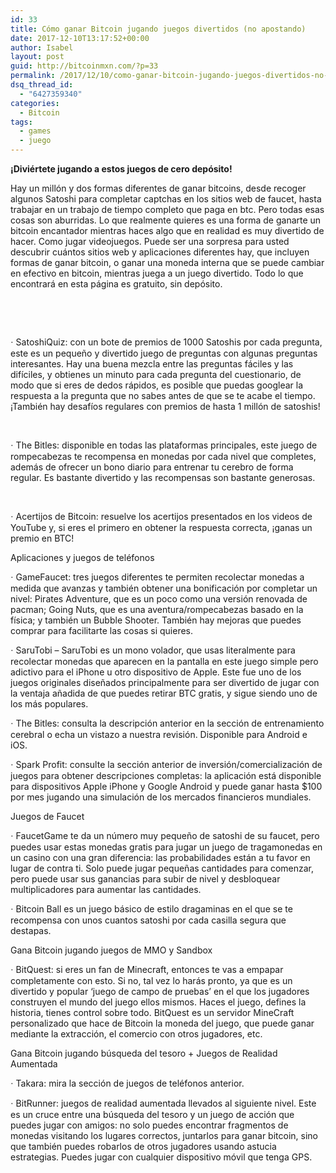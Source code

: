 ```yaml
---
id: 33
title: Cómo ganar Bitcoin jugando juegos divertidos (no apostando)
date: 2017-12-10T13:17:52+00:00
author: Isabel
layout: post
guid: http://bitcoinmxn.com/?p=33
permalink: /2017/12/10/como-ganar-bitcoin-jugando-juegos-divertidos-no-apostando/
dsq_thread_id:
  - "6427359340"
categories:
  - Bitcoin
tags:
  - games
  - juego
---
```

**¡Diviértete jugando a estos juegos de cero depósito!**

Hay un millón y dos formas diferentes de ganar bitcoins, desde recoger algunos Satoshi para completar captchas en los sitios web de faucet, hasta trabajar en un trabajo de tiempo completo que paga en btc. Pero todas esas cosas son aburridas. Lo que realmente quieres es una forma de ganarte un bitcoin encantador mientras haces algo que en realidad es muy divertido de hacer. Como jugar videojuegos. Puede ser una sorpresa para usted descubrir cuántos sitios web y aplicaciones diferentes hay, que incluyen formas de ganar bitcoin, o ganar una moneda interna que se puede cambiar en efectivo en bitcoin, mientras juega a un juego divertido. Todo lo que encontrará en esta página es gratuito, sin depósito.

&nbsp;

&nbsp;

<span style="font-family: Symbol, serif;">·</span> SatoshiQuiz: con un bote de premios de 1000 Satoshis por cada pregunta, este es un pequeño y divertido juego de preguntas con algunas preguntas interesantes. Hay una buena mezcla entre las preguntas fáciles y las difíciles, y obtienes un minuto para cada pregunta del cuestionario, de modo que si eres de dedos rápidos, es posible que puedas googlear la respuesta a la pregunta que no sabes antes de que se te acabe el tiempo. ¡También hay desafíos regulares con premios de hasta 1 millón de satoshis!

&nbsp;

<span style="font-family: Symbol, serif;">·</span> The Bitles: disponible en todas las plataformas principales, este juego de rompecabezas te recompensa en monedas por cada nivel que completes, además de ofrecer un bono diario para entrenar tu cerebro de forma regular. Es bastante divertido y las recompensas son bastante generosas.

&nbsp;

<span style="font-family: Symbol, serif;">·</span> Acertijos de Bitcoin: resuelve los acertijos presentados en los videos de YouTube y, si eres el primero en obtener la respuesta correcta, ¡ganas un premio en BTC!

Aplicaciones y juegos de teléfonos

<span style="font-family: Symbol, serif;">·</span> GameFaucet: tres juegos diferentes te permiten recolectar monedas a medida que avanzas y también obtener una bonificación por completar un nivel: Pirates Adventure, que es un poco como una versión renovada de pacman; Going Nuts, que es una aventura/rompecabezas basado en la física; y también un Bubble Shooter. También hay mejoras que puedes comprar para facilitarte las cosas si quieres.

<span style="font-family: Symbol, serif;">·</span> SaruTobi &#8211; SaruTobi es un mono volador, que usas literalmente para recolectar monedas que aparecen en la pantalla en este juego simple pero adictivo para el iPhone u otro dispositivo de Apple. Este fue uno de los juegos originales diseñados principalmente para ser divertido de jugar con la ventaja añadida de que puedes retirar BTC gratis, y sigue siendo uno de los más populares.

<span style="font-family: Symbol, serif;">·</span> The Bitles: consulta la descripción anterior en la sección de entrenamiento cerebral o echa un vistazo a nuestra revisión. Disponible para Android e iOS.

<span style="font-family: Symbol, serif;">·</span> Spark Profit: consulte la sección anterior de inversión/comercialización de juegos para obtener descripciones completas: la aplicación está disponible para dispositivos Apple iPhone y Google Android y puede ganar hasta $100 por mes jugando una simulación de los mercados financieros mundiales.

Juegos de Faucet

<span style="font-family: Symbol, serif;">·</span> FaucetGame te da un número muy pequeño de satoshi de su faucet, pero puedes usar estas monedas gratis para jugar un juego de tragamonedas en un casino con una gran diferencia: las probabilidades están a tu favor en lugar de contra ti. Solo puede jugar pequeñas cantidades para comenzar, pero puede usar sus ganancias para subir de nivel y desbloquear multiplicadores para aumentar las cantidades.

<span style="font-family: Symbol, serif;">·</span> Bitcoin Ball es un juego básico de estilo dragaminas en el que se te recompensa con unos cuantos satoshi por cada casilla segura que destapas.

Gana Bitcoin jugando juegos de MMO y Sandbox

<span style="font-family: Symbol, serif;">·</span> BitQuest: si eres un fan de Minecraft, entonces te vas a empapar completamente con esto. Si no, tal vez lo harás pronto, ya que es un divertido y popular &#8216;juego de campo de pruebas&#8217; en el que los jugadores construyen el mundo del juego ellos mismos. Haces el juego, defines la historia, tienes control sobre todo. BitQuest es un servidor MineCraft personalizado que hace de Bitcoin la moneda del juego, que puede ganar mediante la extracción, el comercio con otros jugadores, etc.

Gana Bitcoin jugando búsqueda del tesoro + Juegos de Realidad Aumentada

<span style="font-family: Symbol, serif;">·</span> Takara: mira la sección de juegos de teléfonos anterior.

<span style="font-family: Symbol, serif;">·</span> BitRunner: juegos de realidad aumentada llevados al siguiente nivel. Este es un cruce entre una búsqueda del tesoro y un juego de acción que puedes jugar con amigos: no solo puedes encontrar fragmentos de monedas visitando los lugares correctos, juntarlos para ganar bitcoin, sino que también puedes robarlos de otros jugadores usando astucia estrategias. Puedes jugar con cualquier dispositivo móvil que tenga GPS.